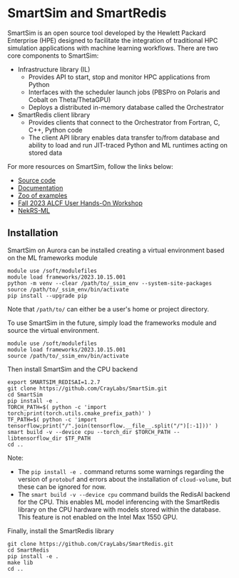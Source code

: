 # SmartSim and SmartRedis

SmartSim is an open source tool developed by the Hewlett Packard Enterprise (HPE) designed to facilitate the integration of traditional HPC simulation applications with machine learning workflows.
There are two core components to SmartSim:

* Infrastructure library (IL)
	* Provides API to start, stop and monitor HPC applications from Python
	* Interfaces with the scheduler launch jobs (PBSPro on Polaris and Cobalt on Theta/ThetaGPU)
	* Deploys a distributed in-memory database called the Orchestrator
* SmartRedis client library
	* Provides clients that connect to the Orchestrator from Fortran, C, C++, Python code
	* The client API library enables data transfer to/from database and ability to load and run JIT-traced Python and ML runtimes acting on stored data

For more resources on SmartSim, follow the links below:

* [Source code](https://github.com/CrayLabs/SmartSim)
* [Documentation](https://www.craylabs.org/docs/overview.html)
* [Zoo of examples](https://github.com/CrayLabs/SmartSim-Zoo)
* [Fall 2023 ALCF User Hands-On Workshop](https://github.com/argonne-lcf/ALCF_Hands_on_HPC_Workshop/tree/master/couplingSimulationML/NekRS-ML)
* [NekRS-ML](https://github.com/argonne-lcf/nekRS-ML/tree/smartredis)

## Installation

SmartSim on Aurora can be installed creating a virtual environment based on the ML frameworks module
```
module use /soft/modulefiles
module load frameworks/2023.10.15.001
python -m venv --clear /path/to/_ssim_env --system-site-packages
source /path/to/_ssim_env/bin/activate
pip install --upgrade pip
```
Note that `/path/to/` can either be a user's home or project directory.

To use SmartSim in the future, simply load the frameworks module and source the virtual environment.
```
module use /soft/modulefiles
module load frameworks/2023.10.15.001
source /path/to/_ssim_env/bin/activate
```

Then install SmartSim and the CPU backend
```
export SMARTSIM_REDISAI=1.2.7
git clone https://github.com/CrayLabs/SmartSim.git
cd SmartSim
pip install -e .
TORCH_PATH=$( python -c 'import torch;print(torch.utils.cmake_prefix_path)' )
TF_PATH=$( python -c 'import tensorflow;print("/".join(tensorflow.__file__.split("/")[:-1]))' )
smart build -v --device cpu --torch_dir $TORCH_PATH --libtensorflow_dir $TF_PATH
cd ..
```

Note:

* The `pip install -e .` command returns some warnings regarding the version of `protobuf` and errors about the installation of `cloud-volume`, but these can be ignored for now.
* The `smart build -v --device cpu` command builds the RedisAI backend for the CPU. This enables ML model inferencing with the SmartRedis library on the CPU hardware with models stored within the database. This feature is not enabled on the Intel Max 1550 GPU.


Finally, install the SmartRedis library
```
git clone https://github.com/CrayLabs/SmartRedis.git
cd SmartRedis
pip install -e .
make lib
cd ..
```


